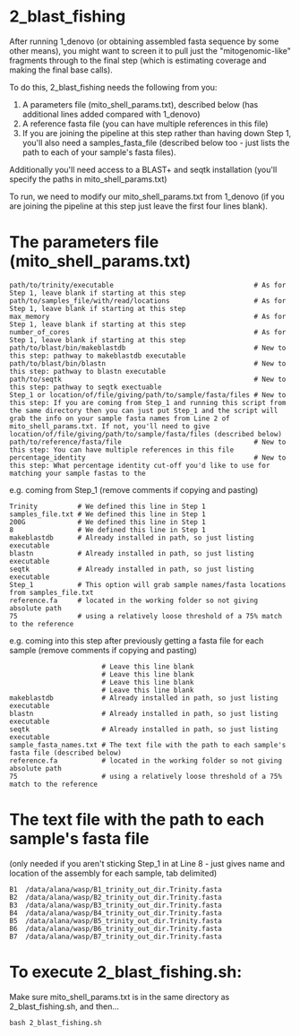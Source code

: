 # 2_blast_fishing
After running 1_denovo (or obtaining assembled fasta sequence by some other means), you might want to screen it to pull just the "mitogenomic-like" fragments through to the final step (which is estimating coverage and making the final base calls).

To do this, 2_blast_fishing needs the following from you:
1) A parameters file (mito_shell_params.txt), described below (has additional lines added compared with 1_denovo)
2) A reference fasta file (you can have multiple references in this file)
3) If you are joining the pipeline at this step rather than having down Step 1, you'll also need a samples_fasta_file (described below too - just lists the path to each of your sample's fasta files).

Additionally you'll need access to a BLAST+ and seqtk installation (you'll specify the paths in mito_shell_params.txt)

To run, we need to modify our mito_shell_params.txt from 1_denovo (if you are joining the pipeline at this step just leave the first four lines blank).

# The parameters file (mito_shell_params.txt)
```
path/to/trinity/executable                                   # As for Step 1, leave blank if starting at this step
path/to/samples_file/with/read/locations                     # As for Step 1, leave blank if starting at this step
max_memory                                                   # As for Step 1, leave blank if starting at this step
number_of_cores                                              # As for Step 1, leave blank if starting at this step
path/to/blast/bin/makeblastdb                                # New to this step: pathway to makeblastdb executable
path/to/blast/bin/blastn                                     # New to this step: pathway to blastn executable
path/to/seqtk                                                # New to this step: pathway to seqtk exectuable
Step_1 or location/of/file/giving/path/to/sample/fasta/files # New to this step: If you are coming from Step_1 and running this script from the same directory then you can just put Step_1 and the script will grab the info on your sample fasta names from Line 2 of mito_shell_params.txt. If not, you'll need to give location/of/file/giving/path/to/sample/fasta/files (described below)
path/to/reference/fasta/file                                 # New to this step: You can have multiple references in this file
percentage_identity                                          # New to this step: What percentage identity cut-off you'd like to use for matching your sample fastas to the 
```
e.g. coming from Step_1 (remove comments if copying and pasting)
```
Trinity          # We defined this line in Step 1
samples_file.txt # We defined this line in Step 1
200G             # We defined this line in Step 1
8                # We defined this line in Step 1
makeblastdb      # Already installed in path, so just listing executable
blastn           # Already installed in path, so just listing executable
seqtk            # Already installed in path, so just listing executable
Step_1           # This option will grab sample names/fasta locations from samples_file.txt
reference.fa     # located in the working folder so not giving absolute path
75               # using a relatively loose threshold of a 75% match to the reference
```
e.g. coming into this step after previously getting a fasta file for each sample (remove comments if copying and pasting)
```
                       # Leave this line blank
                       # Leave this line blank
                       # Leave this line blank
                       # Leave this line blank
makeblastdb            # Already installed in path, so just listing executable
blastn                 # Already installed in path, so just listing executable
seqtk                  # Already installed in path, so just listing executable
sample_fasta_names.txt # The text file with the path to each sample's fasta file (described below)
reference.fa           # located in the working folder so not giving absolute path
75                     # using a relatively loose threshold of a 75% match to the reference
```

# The text file with the path to each sample's fasta file
(only needed if you aren't sticking Step_1 in at Line 8 - just gives name and location of the assembly for each sample, tab delimited)
```
B1	/data/alana/wasp/B1_trinity_out_dir.Trinity.fasta
B2	/data/alana/wasp/B2_trinity_out_dir.Trinity.fasta
B3	/data/alana/wasp/B3_trinity_out_dir.Trinity.fasta
B4	/data/alana/wasp/B4_trinity_out_dir.Trinity.fasta
B5	/data/alana/wasp/B5_trinity_out_dir.Trinity.fasta
B6	/data/alana/wasp/B6_trinity_out_dir.Trinity.fasta
B7	/data/alana/wasp/B7_trinity_out_dir.Trinity.fasta
```

# To execute 2_blast_fishing.sh:
Make sure mito_shell_params.txt is in the same directory as 2_blast_fishing.sh, and then...
```
bash 2_blast_fishing.sh
```
